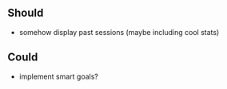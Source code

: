 ## Should

- somehow display past sessions (maybe including cool stats)

## Could

- implement smart goals?